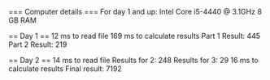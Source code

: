 === Computer details ===
For day 1 and up:
Intel Core i5-4440 @ 3.1GHz
8 GB RAM

== Day 1 ==
12 ms to read file
169 ms to calculate results
Part 1 Result: 445
Part 2 Result: 219

== Day 2 ==
14 ms to read file
Results for 2: 248
Results for 3: 29
16 ms to calculate results
Final result: 7192

